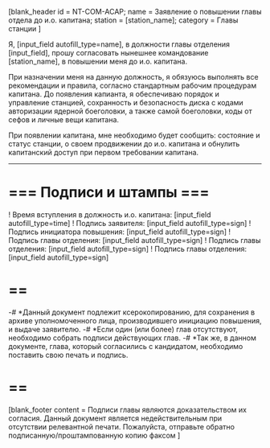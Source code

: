 [blank_header
id = NT-COM-ACAP;
name = Заявление о повышении главы отдела до и.о. капитана;
station = [station_name];
category = Главы станции
]


Я, [input_field autofill_type=name], в должности главы отделения [input_field], прошу согласовать нынешнее командование [station_name], в повышении меня до и.о. капитана.

При назначении меня на данную должность, я обязуюсь выполнять все рекомендации и правила, согласно стандартным рабочим процедурам капитана. До появления капианта, я обеспечиваю порядок и управление станцией, сохранность и безопасность диска с кодами авторизации ядерной боеголовки, а также самой боеголовки, коды от сефов и личные вещи капитана.

При появлении капитана, мне необходимо будет сообщить: состояние и статус станции, о своем продвижении до и.о. капитана и обнулить капитанский доступ при первом требовании капитана.

---

# === Подписи и штампы ===

! Время вступления в должность и.о. капитана: [input_field autofill_type=time]
! Подпись заявителя: [input_field autofill_type=sign]
! Подпись инициатора повышения: [input_field autofill_type=sign]
! Подпись главы отделения: [input_field autofill_type=sign]
! Подпись главы отделения: [input_field autofill_type=sign]
! Подпись главы отделения: [input_field autofill_type=sign]

# ==

-# *Данный документ подлежит ксерокопированию, для сохранения в архиве уполномоченного лица, производившего инициацию повышения, и выдаче заявителю.
-# *Если один (или более) глав отсутствуют, необходимо собрать подписи действующих глав.
-# *Так же, в данном документе, глава, который согласились с кандидатом, необходимо поставить свою печать и подпись.

# ==
[blank_footer
content = Подписи главы являются доказательством их согласия.
Данный документ является недействительным при отсутствии релевантной печати.
Пожалуйста, отправьте обратно подписанную/проштампованную копию факсом
]
